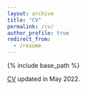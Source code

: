 ```yaml
---
layout: archive
title: "CV"
permalink: /cv/
author_profile: true
redirect_from:
  - /resume
---
```


{% include base_path %}

[CV](http://xueyue-sherry-zhang.github.io/files/CV_website_05312022.pdf) updated in May 2022.
